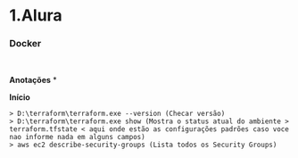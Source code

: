 # 1.Alura

### Docker
<br />

**Anotações**
    * 
<br />

**Início**

```
> D:\terraform\terraform.exe --version (Checar versão)
> D:\terraform\terraform.exe show (Mostra o status atual do ambiente > terraform.tfstate < aqui onde estão as configurações padrões caso voce nao informe nada em alguns campos)
> aws ec2 describe-security-groups (Lista todos os Security Groups)

```
<br />
